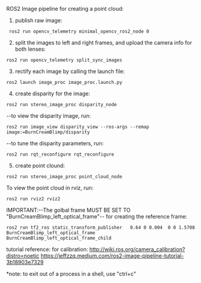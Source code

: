 ROS2 Image pipeline for creating a point cloud:
1. publish raw image:
```
 ros2 run opencv_telemetry minimal_opencv_ros2_node 0
```
2. split the images to left and right frames, and upload the camera info for both lenses:
```
ros2 run opencv_telemetry split_sync_images
``` 
3. rectify each image by calling the launch file:
```
ros2 launch image_proc image_proc.launch.py
``` 
4. create disparity for the image:
```
ros2 run stereo_image_proc disparity_node
```
	
 --to view the disparity image, run:
 ```
ros2 run image_view disparity_view --ros-args --remap image:=BurnCreamBlimp/disparity
```

--to tune the disparity parameters, run:
 ```
ros2 run rqt_reconfigure rqt_reconfigure
```

5. create point clound:
```
ros2 run stereo_image_proc point_cloud_node
``` 

To view the point cloud in rviz, run:
```
ros2 run rviz2 rviz2
```
	
IMPORTANT:--The golbal frame MUST BE SET TO "BurnCreamBlimp_left_optical_frame"--
for creating the reference frame:
```
ros2 run tf2_ros static_transform_publisher   0.64 0 0.004  0 0 1.5708   BurnCreamBlimp_left_optical_frame   BurnCreamBlimp_left_optical_frame_child
```	

tutorial reference:
for calibration: http://wiki.ros.org/camera_calibration?distro=noetic
https://jeffzzq.medium.com/ros2-image-pipeline-tutorial-3b18903e7329


*note: to exit out of a process in a shell, use "ctrl+c"
